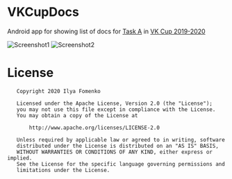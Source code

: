 # VKCupDocs
Android app for showing list of docs for [Task A](https://codeforces.com/contest/1309/problem/A) in [VK Cup 2019-2020](https://vk.com/cup) 

![Screenshot1](https://user-images.githubusercontent.com/1766863/80958314-40782480-8e1e-11ea-884d-1d89936e3bdb.png)
![Screenshot2](https://user-images.githubusercontent.com/1766863/80960820-0eb58c80-8e23-11ea-99d9-30226170066d.png)


License
======

```
   Copyright 2020 Ilya Fomenko

   Licensed under the Apache License, Version 2.0 (the "License");
   you may not use this file except in compliance with the License.
   You may obtain a copy of the License at

       http://www.apache.org/licenses/LICENSE-2.0

   Unless required by applicable law or agreed to in writing, software
   distributed under the License is distributed on an "AS IS" BASIS,
   WITHOUT WARRANTIES OR CONDITIONS OF ANY KIND, either express or implied.
   See the License for the specific language governing permissions and
   limitations under the License.
```
